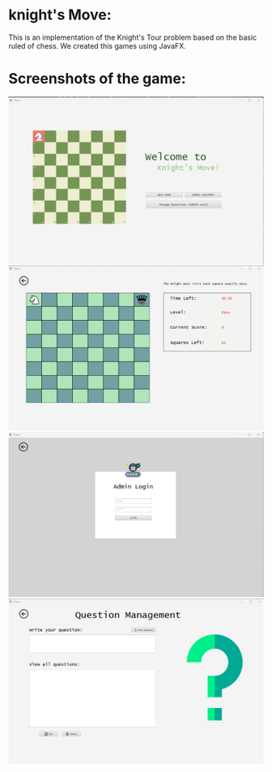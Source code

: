 # knight's Move:
This is an implementation of the Knight's Tour problem based on the basic ruled of chess.
We created this games using JavaFX.

# Screenshots of the game:
![](https://github.com/AseelKhalilieh/knights-move/blob/main/homepage-fxml.png)
![](https://github.com/AseelKhalilieh/knights-move/blob/main/game-fxml.png)
![](https://github.com/AseelKhalilieh/knights-move/blob/main/login-fxml.png)
![](https://github.com/AseelKhalilieh/knights-move/blob/main/questions-fxml.png)

